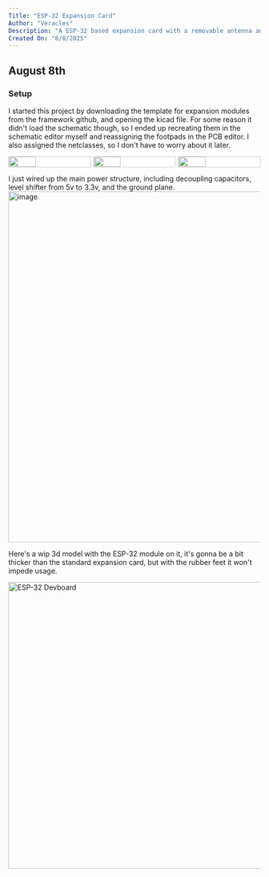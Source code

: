 ```yaml
---
Title: "ESP-32 Expansion Card"
Author: "Veracles"
Description: "A ESP-32 based expansion card with a removable antenna and a wide range of features"
Created On: "8/8/2025"
---
```


## August 8th

### Setup
I started this project by downloading the template for expansion modules from the framework github, and opening the kicad file. For some reason it didn't load the schematic though, so I ended up recreating them in the schematic editor myself and reassigning the footpads in the PCB editor. I also assigned the netclasses, so I don't have to worry about it later.

<div style="display: flex; justify-content: center; gap: 1%;">
  <img src="https://github.com/user-attachments/assets/f60419fa-532f-420b-9f21-3a2dc3b3c1c3" 
       style="width: 33%; border: 1px solid #ccc; box-sizing: border-box; vertical-align: top;" />
  <img src="https://github.com/user-attachments/assets/1471957e-33e3-4402-8f05-bb05cd0298a4" 
       style="width: 33%; border: 1px solid #ccc; box-sizing: border-box; vertical-align: top;" />
  <img src="https://github.com/user-attachments/assets/ce38e2d0-ed3b-4564-82af-6dfeee21176e" 
       style="width: 33%; border: 1px solid #ccc; box-sizing: border-box; vertical-align: top;" />
</div>

I just wired up the main power structure, including decoupling capacitors, level shifter from 5v to 3.3v, and the ground plane.
<img width="732" height="700" alt="image" src="https://github.com/user-attachments/assets/a184a568-b95b-47b9-b752-3a2b74c8e5fe" />

Here's a wip 3d model with the ESP-32 module on it, it's gonna be a bit thicker than the standard expansion card, but with the rubber feet it won't impede usage.

<img width="1068" height="572" alt="ESP-32 Devboard" src="https://github.com/user-attachments/assets/689385d6-0c75-41bb-baf8-6d6971138759" />
